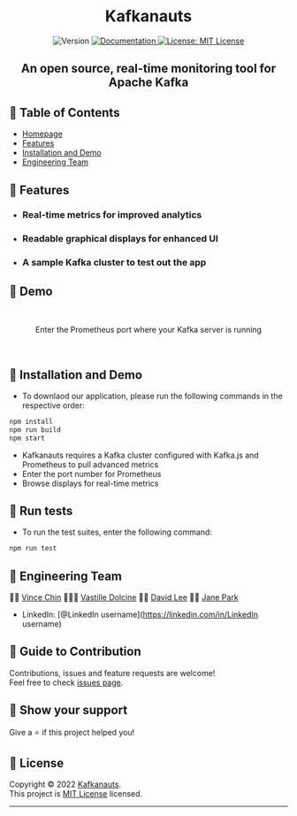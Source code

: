 <h1 align="center"><strong>Kafkanauts</strong></h1>
<p align="center">
  <img alt="Version" src="https://img.shields.io/badge/version-0.1.0-blue.svg?cacheSeconds=2592000" />
  <a href="project documentation URL goes here" target="_blank">
    <img alt="Documentation" src="https://img.shields.io/badge/documentation-yes-brightgreen.svg" />
  </a>
  <a href="https://github.com/oslabs-beta/kafkanauts/blob/dev/LICENSE" target="_blank">
    <img alt="License: MIT License" src="https://img.shields.io/badge/License-MIT License-yellow.svg" />
  </a>
</p>

<h2 align="center"><strong>An open source, real-time monitoring tool for Apache Kafka</strong></h2>

## 🚀 Table of Contents

* [Homepage](https://main.d2u7o0j59k7bmo.amplifyapp.com/)
* [Features](#features)
* [Installation and Demo](#installation-and-demo)
* [Engineering Team](#kafkanauts-engineering-team)

## 🚀 Features
* ### Real-time metrics for improved analytics
* ### Readable graphical displays for enhanced UI
* ### A sample Kafka cluster to test out the app

## 🚀 Demo
<br>
 <p align="center">Enter the Prometheus port where your Kafka server is running </p>
 <p align="center">
</br>

## 🚀 Installation and Demo
- To downlaod our application, please run the following commands in the respective order:

```sh
npm install
npm run build
npm start

```
- Kafkanauts requires a Kafka cluster configured with Kafka.js and Prometheus to pull advanced metrics
- Enter the port number for Prometheus
- Browse displays for real-time metrics 

## 🚀 Run tests
- To run the test suites, enter the following command:

```sh
npm run test
```

## 🚀 Engineering Team

👨‍🚀 [Vince Chin](https://github.com/Vince2c) 👩🏿‍🚀 [Vastille Dolcine](https://github.com/vdolcine) 
👨‍🚀 [David Lee](https://github.com/davidlee7731) 👩‍🚀 [Jane Park](https://github.com/janesunpark)

* LinkedIn: [@LinkedIn username](https://linkedin.com/in/LinkedIn username)

## 🚀 Guide to Contribution

Contributions, issues and feature requests are welcome!<br />Feel free to check [issues page](https://github.com/oslabs-beta/kafkanauts/issues). 

## 🚀 Show your support

Give a ⭐ if this project helped you!

## 📝 License

Copyright © 2022 [Kafkanauts](https://github.com/oslabs-beta/kafkanauts).<br />
This project is [MIT License](https://github.com/oslabs-beta/kafkanauts/blob/dev/LICENSE) licensed.

***
